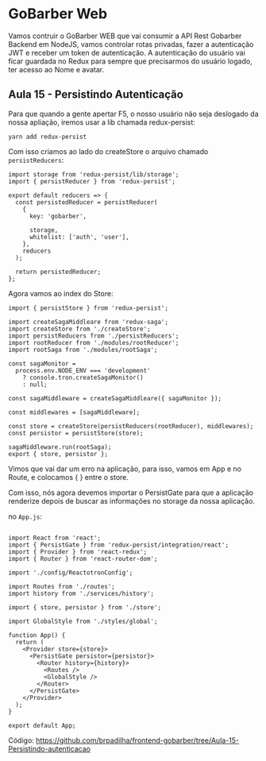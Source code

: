 # GoBarber Web

Vamos contruir o GoBarber WEB que vai consumir a API Rest Gobarber Backend em NodeJS, vamos controlar rotas privadas, fazer a autenticação JWT e receber um token de autenticação. A autenticação do usuário vai ficar guardada no Redux para sempre que precisarmos do usuário logado, ter acesso ao Nome e avatar.

## Aula 15 - Persistindo Autenticação

Para que quando a gente apertar F5, o nosso usuário não seja deslogado da nossa apliação, iremos usar a lib chamada redux-persist:

```
yarn add redux-persist
```

Com isso criamos ao lado do createStore o arquivo chamado `persistReducers`:

```
import storage from 'redux-persist/lib/storage';
import { persistReducer } from 'redux-persist';

export default reducers => {
  const persistedReducer = persistReducer(
    {
      key: 'gobarber',

      storage,
      whitelist: ['auth', 'user'],
    },
    reducers
  );

  return persistedReducer;
};

```

Agora vamos ao index do Store:

```
import { persistStore } from 'redux-persist';

import createSagaMiddleare from 'redux-saga';
import createStore from './createStore';
import persistReducers from './persistReducers';
import rootReducer from './modules/rootReducer';
import rootSaga from './modules/rootSaga';

const sagaMonitor =
  process.env.NODE_ENV === 'development'
    ? console.tron.createSagaMonitor()
    : null;

const sagaMiddleware = createSagaMiddleare({ sagaMonitor });

const middlewares = [sagaMiddleware];

const store = createStore(persistReducers(rootReducer), middlewares);
const persistor = persistStore(store);

sagaMiddleware.run(rootSaga);
export { store, persistor };

```

Vimos que vai dar um erro na aplicação, para isso, vamos em App e no Route, e colocamos { } entre o store.

Com isso, nós agora devemos importar o PersistGate para que a aplicação renderize depois de buscar as informações no storage da nossa aplicação.

no `App.js`:

```

import React from 'react';
import { PersistGate } from 'redux-persist/integration/react';
import { Provider } from 'react-redux';
import { Router } from 'react-router-dom';

import './config/ReactotronConfig';

import Routes from './routes';
import history from './services/history';

import { store, persistor } from './store';

import GlobalStyle from './styles/global';

function App() {
  return (
    <Provider store={store}>
      <PersistGate persistor={persistor}>
        <Router history={history}>
          <Routes />
          <GlobalStyle />
        </Router>
      </PersistGate>
    </Provider>
  );
}

export default App;
```

Código: https://github.com/brpadilha/frontend-gobarber/tree/Aula-15-Persistindo-autenticacao
